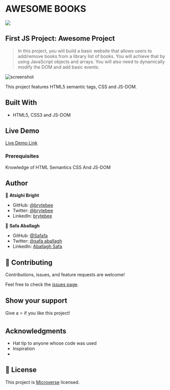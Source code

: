 # AWESOME BOOKS
![](https://github.com/brytebee/AwesomeBooks)

## First JS Project: Awesome Project

> In this project, you will build a basic website that allows users to add/remove books from a library list of books. You will achieve that by using JavaScript objects and arrays. You will also need to dynamically modify the DOM and add basic events.

![screenshot](/assets/mobile-screen.png)

This project features HTML5 semantic tags, CSS and JS-DOM.

## Built With

- HTML5, CSS3 and JS-DOM

## Live Demo

[Live Demo Link](https://brytebee.github.io/)


### Prerequisites

Knowledge of HTML Semantics CSS And JS-DOM


## Author

👤 **Atsighi Bright**

- GitHub: [@brytebee](https://github.com/brytebee)
- Twitter: [@brytebee](https://twitter.com/brytebee)
- LinkedIn: [brytebee](https://www.linkedin.com/in/brytebee/)

👤 **Safa Aballagh**

- GitHub: [@Safafa](https://github.com/safafa)
- Twitter: [@safa aballagh](https://twitter.com/Aballagh_S)
- LinkedIn: [Aballagh Safa](https://www.linkedin.com/in/aballaghsafa/)

## 🤝 Contributing

Contributions, issues, and feature requests are welcome!

Feel free to check the [issues page](https://github.com/brytebee/Afro-Music-Concert/issues).

## Show your support

Give a ⭐️ if you like this project!

## Acknowledgments

- Hat tip to anyone whose code was used
- Inspiration
-

## 📝 License

This project is [Microverse](https://www.microverse.org/) licensed.